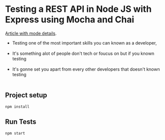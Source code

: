 # Testing a REST API in Node JS with Express using Mocha and Chai
[ِArticle with mode details](https://dev.to/mhmdlotfy96/testing-a-rest-api-in-node-js-with-express-using-mocha-and-chai-1258#chapter-3).
<ul>
<li>Testing one of the most important skills you can known as a developer, </li> <br>
<li>It's something alot of people don't tech or foucus on but if you known testing  </li> <br>
<li>It's gonne set you apart from every other developers that doesn't known testing  </li> <br>
</ul>

## Project setup
```
npm install
```

## Run Tests
```
npm start
```
